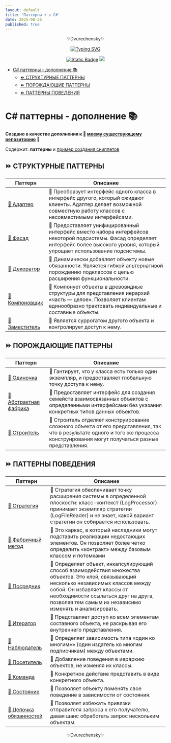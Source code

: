 ```yaml
---
layout: default
title: 'Паттерны ☀️ в C#'
date: 2025-08-26
published: true
---
```


<p align="center">✨Dvurechensky✨</p>
<p align="center">
    <p align="center">
        <a href="https://git.io/typing-svg"><img src="https://readme-typing-svg.demolab.com?font=Fira+Code&pause=1000&center=true&vCenter=true&width=435&lines=%D0%9F%D0%BE%D0%B2%D1%82%D0%BE%D1%80%D0%B5%D0%BD%D0%B8%D0%B5+-+%D0%BC%D0%B0%D1%82%D1%8C+%D1%83%D1%87%D0%B5%D0%BD%D0%B8%D1%8F" alt="Typing SVG" /></a>
    </p>
    <p align="center">
        <a href="https://sites.google.com/view/dvurechensky" target="_blank"><img alt="Static Badge" src="https://shields.dvurechensky.pro/badge/Dvurechensky-N-blue"></a>
        <img src="https://shields.dvurechensky.pro/badge/Csharp-VS2022-blue?logo=csharp&logoColor=FFFF00">
    </p>
</p>

- [C# паттерны - дополнение 📚](#c-паттерны---дополнение-)
  - [⏩ СТРУКТУРНЫЕ ПАТТЕРНЫ](#-структурные-паттерны)
  - [⏩ ПОРОЖДАЮЩИЕ ПАТТЕРНЫ](#-порождающие-паттерны)
  - [⏩ ПАТТЕРНЫ ПОВЕДЕНИЯ](#-паттерны-поведения)

# C# паттерны - дополнение 📚

**Создано в качестве дополнения к 🌟 [моему существующему репозиторию](https://github.com/dvurechensky-docs/PatternsCSharpProgramming)** 🌟

Содержит: **паттерны** и [пример создания сниппетов](<Patterns/Pattern_1-Синглтон(Singleton)/MySnippet.snippet>)

## ⏩ СТРУКТУРНЫЕ ПАТТЕРНЫ

| Паттерн                                                                  | Описание                                                                                                                                                                                |
| ------------------------------------------------------------------------ | --------------------------------------------------------------------------------------------------------------------------------------------------------------------------------------- |
| [💢 Адаптер](<Patterns/Pattern_1-Адаптер(Adapter)>)                      | 🔎 Преобразует интерфейс одного класса в интерфейс другого, который ожидают клиенты. Адаптер делает возможной совместную работу классов с несовместимыми интерфейсами.                  |
| [💢 Фасад](<Patterns/Pattern_2-Фасад(Facade)/Program.cs>)                | 🔎 Предоставляет унифицированный интерфейс вместо набора интерфейсов некоторой подсистемы. Фасад определяет интерфейс более высокого уровня, который упрощает использование подсистемы. |
| [💢 Декоратор](<Patterns/Pattern_3-Декоратор(Decorator)/Program.cs>)     | 🔎 Динамически добавляет объекту новые обязанности. Является гибкой альтернативой порождению подклассов с целью расширения функциональности.                                            |
| [💢 Компоновщик](<Patterns/Pattern_4-Компоновщик(Composite)/Program.cs>) | 🔎 Компонует объекты в древовидные структуры для представления иерархий «часть — целое». Позволяет клиентам единообразно трактовать индивидуальные и составные объекты.                 |
| [💢 Заместитель](<Patterns/Pattern_5-Заместитель(Proxy)/Program.cs>)     | 🔎 Является суррогатом другого объекта и контролирует доступ к нему.                                                                                                                    |

## ⏩ ПОРОЖДАЮЩИЕ ПАТТЕРНЫ

| Паттерн                                                                                         | Описание                                                                                                                                                                           |
| ----------------------------------------------------------------------------------------------- | ---------------------------------------------------------------------------------------------------------------------------------------------------------------------------------- |
| [💢 Одиночка](<Patterns/Pattern_1-Синглтон(Singleton)/Program.cs>)                              | 🔎 Гантирует, что у класса есть только один экземпляр, и предоставляет глобальную точку доступа к нему.                                                                            |
| [💢 Абстрактная фабрика](<Patterns/Pattern_2-Абстрактная фабрика(Abstract Factory)/Program.cs>) | 🔎 Предоставляет интерфейс для создания семейств взаимосвязанных объектов с определенными интерфейсами без указания конкретных типов данных объектов.                              |
| [💢 Строитель](<Patterns/Pattern_3-Строитель(Builder)/Program.cs>)                              | 🔎 Строитель отделяет конструирование сложного объекта от его представления, так что в результате одного и того же процесса конструирования могут получаться разные представления. |

## ⏩ ПАТТЕРНЫ ПОВЕДЕНИЯ

| Паттерн                                                                         | Описание                                                                                                                                                                                                                                                                  |
| ------------------------------------------------------------------------------- | ------------------------------------------------------------------------------------------------------------------------------------------------------------------------------------------------------------------------------------------------------------------------- |
| [💢 Стратегия](Patterns/Pattern_1-Стратегия/Program.cs)                         | 🔎 Стратегия обеспечивает точку расширения системы в определенной плоскости: класс-контекст (LogProcessor) принимает экземпляр стратегии (LogFileReader) и не знает, какой вариант стратегии он собирается использовать.                                                  |
| [💢 Фабричный метод](<Patterns/Pattern_2-Шаблонный метод/Program.cs>)           | 🔎 Это каркас, в который наследники могут подставить реализации недостающих элементов. Он позволяет более четко определить «контракт» между базовым классом и потомками                                                                                                   |
| [💢 Посредник](<Patterns/Pattern_3-Посредник(Mediator)/Program.cs>)             | 🔎 Определяет объект, инкапсулирующий способ взаимодействия множества объектов. Это клей, связывающий несколько независимых классов между собой. Он избавляет классы от необходимости ссылаться друг на друга, позволяя тем самым их независимо изменять и анализировать. |
| [💢 Итератор](<Patterns/Pattern_4-Итератор(Iterator)/Program.cs>)               | 🔎 Представляет доступ ко всем элементам составного объекта, не раскрывая его внутреннего представления.                                                                                                                                                                  |
| [💢 Наблюдатель](<Patterns/Pattern_5-Наблюдатель(Observer)/Program.cs>)         | 🔎 Определяет зависимость типа «один ко многим»» (один издатель ко многим подписчикам) между объектами.                                                                                                                                                                   |
| [💢 Посетитель](<Patterns/Pattern_6-Посетитель(Visitor)/Program.cs>)            | 🔎 Добавление поведения в иерархию объектов, не изменяя их классы.                                                                                                                                                                                                        |
| [💢 Команда](Patterns/Pattern_7-Команда/Program.cs)                             | 🔎 Конкретное действие представить в виде конкретного объекта.                                                                                                                                                                                                            |
| [💢 Состояние](Patterns/Pattern_8-Состояние/Program.cs)                         | 🔎 Позволяет объекту поменять свое поведение в зависимости от состояния.                                                                                                                                                                                                  |
| [💢 Цепочка обязанностей](<Patterns/Pattern_9-Цепочка обязанностей/Program.cs>) | 🔎 Позволяет избежать привязки отправителя запроса к его получателю, давая шанс обработать запрос нескольким объектам.                                                                                                                                                    |

<p align="center">✨Dvurechensky✨</p>
